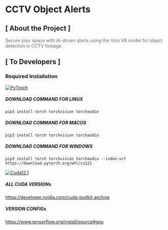 # CCTV Object Alerts

## [ About the Project ]

<span style="opacity: 0.64">Secure your space with AI-driven alerts using the Volo V8 model for object detection in CCTV footage.</span>

## [ To Developers ]

### Required Installation

[![PyTorch][PyTorch-download-shield]][PyTorch-download-url]

##### DOWNLOAD COMMAND FOR LINUX

`pip3 install torch torchvision torchaudio`

##### DOWNLOAD COMMAND FOR MACOS

`pip3 install torch torchvision torchaudio`

##### DOWNLOAD COMMAND FOR WINDOWS

`pip3 install torch torchvision torchaudio --index-url https://download.pytorch.org/whl/cu121`

[![Cuda12.1][Cuda12.1-download-shield]][Cuda12.1-download-url]

##### ALL CUDA VERSIONs

https://developer.nvidia.com/cuda-toolkit-archive

##### VERSION CONFIGs

https://www.tensorflow.org/install/source#gpu

[PyTorch-download-shield]: https://img.shields.io/badge/pytorch-v2.3.0-222222?style=for-the-badge&logo=pytorch&logoColor=FFFFFF&labelColor=EE4C2C
[PyTorch-download-url]: https://pytorch.org/get-started/locally/
[Cuda12.1-download-shield]: https://img.shields.io/badge/cuda_toolkit-v12.1.0-222222?style=for-the-badge&logo=nvidia&logoColor=FFFFFF&labelColor=76B900
[Cuda12.1-download-url]: https://developer.nvidia.com/cuda-12-1-0-download-archive?target_os=Windows&target_arch=x86_64
[Cuda12.3-download-shield]: https://img.shields.io/badge/cuda_toolkit-v12.3.0-222222?style=for-the-badge&logo=nvidia&logoColor=FFFFFF&labelColor=76B900
[Cuda12.3-download-url]: https://developer.nvidia.com/cuda-12-3-0-download-archive?target_os=Windows&target_arch=x86_64&target_version=11&target_type=exe_local
[cuDNN-download-shield]: https://img.shields.io/badge/cudnn-v8.9.7-222222?style=for-the-badge&logo=nvidia&logoColor=FFFFFF&labelColor=76B900
[cuDNN-download-url]: https://developer.nvidia.com/rdp/cudnn-archive
[VSC-shield]: https://img.shields.io/badge/Visual_Studio_Code-222222?style=for-the-badge&logo=VisualStudioCode&logoColor=FFFFFF&labelColor=007ACC
[VSC-download-shield]: https://img.shields.io/badge/Visual_Studio_Code-v1.88.1-222222?style=for-the-badge&logo=VisualStudioCode&logoColor=FFFFFF&labelColor=007ACC
[VSC-install]: https://code.visualstudio.com/download
